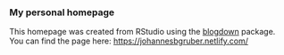 ### My personal homepage
This homepage was created from RStudio using the [blogdown](https://github.com/rstudio/blogdown) package. You can find the page here: https://johannesbgruber.netlify.com/